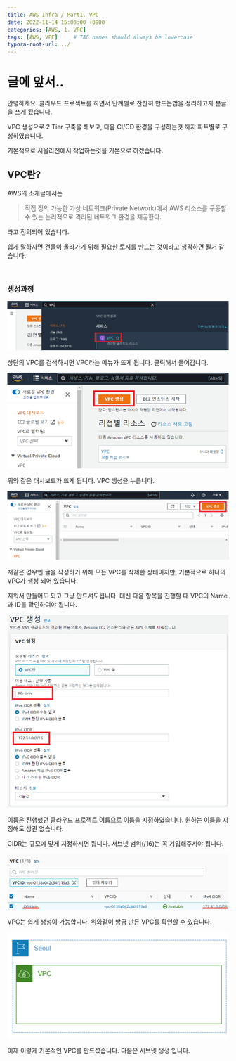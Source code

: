 ```yaml
---
title: AWS Infra / Part1. VPC
date: 2022-11-14 15:00:00 +0900
categories: [AWS, 1. VPC]
tags: [AWS, VPC]     # TAG names should always be lowercase
typora-root-url: ../
---
```

# 글에 앞서..

안녕하세요.  클라우드 프로젝트를 하면서 단계별로 찬찬히 만드는법을 정리하고자 본글을 쓰게 됬습니다.

VPC 생성으로 2 Tier 구축을 해보고, 다음 CI/CD 환경을 구성하는것 까지 파트별로 구성하였습니다.

기본적으로 서울리전에서 작업하는것을 기본으로 하겠습니다.



## VPC란?

AWS의 소개글에서는 

> 직접 정의 가능한 가상 네트워크(Private Network)에서 AWS 리소스를 구동할 수 있는 논리적으로 격리된 네트워크 환경을 제공한다.



라고 정의되어 있습니다.  

쉽게 말하자면 건물이 올라가기 위해 필요한 토지를 만드는 것이라고 생각하면 될거 같습니다.

​    

### 생성과정

![01](/assets/post/2022-11-14-AWS-Part1-VPC/01.png)



상단의 VPC를 검색하시면 VPC라는 메뉴가 뜨게 됩니다. 클릭해서 들어갑니다.



![02](/assets/post/2022-11-14-AWS-Part1-VPC/02.png)



위와 같은 대시보드가 뜨게 됩니다. VPC 생성을 누릅니다.



![03](/assets/post/2022-11-14-AWS-Part1-VPC/03.png)



저같은 경우엔 글을 작성하기 위해 모든 VPC를 삭제한 상태이지만, 기본적으로 하나의 VPC가 생성 되어 있습니다.

지워서 만들어도 되고 그냥 만드셔도됩니다. 대신 다음 항목을 진행할 때 VPC의 Name과 ID를 확인하여야 됩니다.



![04](/assets/post/2022-11-14-AWS-Part1-VPC/04.png)



이름은 진행했던 클라우드 프로젝트 이름으로 이름을 지정하였습니다. 원하는 이름을 지정해도 상관 없습니다.

CIDR는 규모에 맞게 지정하시면 됩니다. 서브넷 범위(/16)는 꼭 기입해주셔야 됩니다.



![05](/assets/post/2022-11-14-AWS-Part1-VPC/05.png)



VPC는 쉽게 생성이 가능합니다. 위와같이 방금 만든 VPC를 확인할 수 있습니다.



![06](/assets/post/2022-11-14-AWS-Part1-VPC/06.png)

이제 이렇게 기본적인 VPC를 만드셨습니다. 다음은 서브넷 생성 입니다.